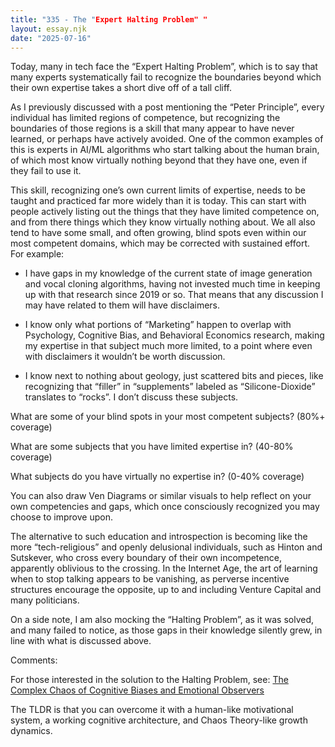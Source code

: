 ```yaml
---
title: "335 - The "Expert Halting Problem" "
layout: essay.njk
date: "2025-07-16"
---
```


Today, many in tech face the “Expert Halting Problem”, which is to say that many experts systematically fail to recognize the boundaries beyond which their own expertise takes a short dive off of a tall cliff.

As I previously discussed with a post mentioning the “Peter Principle”, every individual has limited regions of competence, but recognizing the boundaries of those regions is a skill that many appear to have never learned, or perhaps have actively avoided. One of the common examples of this is experts in AI/ML algorithms who start talking about the human brain, of which most know virtually nothing beyond that they have one, even if they fail to use it.

This skill, recognizing one’s own current limits of expertise, needs to be taught and practiced far more widely than it is today. This can start with people actively listing out the things that they have limited competence on, and from there things which they know virtually nothing about. We all also tend to have some small, and often growing, blind spots even within our most competent domains, which may be corrected with sustained effort. For example:

- I have gaps in my knowledge of the current state of image generation and vocal cloning algorithms, having not invested much time in keeping up with that research since 2019 or so. That means that any discussion I may have related to them will have disclaimers.

- I know only what portions of “Marketing” happen to overlap with Psychology, Cognitive Bias, and Behavioral Economics research, making my expertise in that subject much more limited, to a point where even with disclaimers it wouldn’t be worth discussion.

- I know next to nothing about geology, just scattered bits and pieces, like recognizing that “filler” in “supplements” labeled as “Silicone-Dioxide” translates to “rocks”. I don’t discuss these subjects.

What are some of your blind spots in your most competent subjects? (80%+ coverage)

What are some subjects that you have limited expertise in? (40-80% coverage)

What subjects do you have virtually no expertise in? (0-40% coverage)

You can also draw Ven Diagrams or similar visuals to help reflect on your own competencies and gaps, which once consciously recognized you may choose to improve upon.

The alternative to such education and introspection is becoming like the more “tech-religious” and openly delusional individuals, such as Hinton and Sutskever, who cross every boundary of their own incompetence, apparently oblivious to the crossing. In the Internet Age, the art of learning when to stop talking appears to be vanishing, as perverse incentive structures encourage the opposite, up to and including Venture Capital and many politicians.

On a side note, I am also mocking the “Halting Problem”, as it was solved, and many failed to notice, as those gaps in their knowledge silently grew, in line with what is discussed above.

Comments:

For those interested in the solution to the Halting Problem, see: [The Complex Chaos of Cognitive Biases and Emotional Observers](http://dx.doi.org/10.13140/RG.2.2.11390.56641)

The TLDR is that you can overcome it with a human-like motivational system, a working cognitive architecture, and Chaos Theory-like growth dynamics.